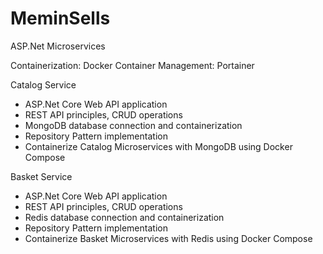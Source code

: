 # MeminSells
ASP.Net Microservices

Containerization: Docker
Container Management: Portainer

Catalog Service
- ASP.Net Core Web API application
- REST API principles, CRUD operations
- MongoDB database connection and containerization
- Repository Pattern implementation
- Containerize Catalog Microservices with MongoDB using Docker Compose

Basket Service
- ASP.Net Core Web API application
- REST API principles, CRUD operations
- Redis database connection and containerization
- Repository Pattern implementation
- Containerize Basket Microservices with Redis using Docker Compose
